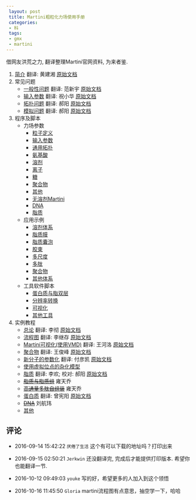 ```yaml
---
 layout: post
 title: Martini粗粒化力场使用手册
 categories:
 - 科
 tags:
 - gmx
 - martini
---
```


借网友洪荒之力, 翻译整理Martini官网资料, 为来者鉴.

1. [简介](/2016/08/31/Martini简介/) 翻译: 黄建湘 [原始文档](http://md.chem.rug.nl/index.php/martini)
2. 常见问题
	- [一般性问题](/2016/08/31/Martini常见问题#一般性问题) 翻译: 范新宇 [原始文档](http://md.chem.rug.nl/index.php/faq/general)
	- [输入参数](/2016/08/31/Martini常见问题#输入参数) 翻译: 祝小华 [原始文档](http://md.chem.rug.nl/index.php/faq/input-parameters)
	- [拓扑问题](/2016/08/31/Martini常见问题#拓扑问题) 翻译: 郝阳 [原始文档](http://md.chem.rug.nl/index.php/faq/topologies)
	- [模拟问题](/2016/08/31/Martini常见问题#模拟问题) 翻译: 郝阳 [原始文档](http://md.chem.rug.nl/index.php/faq/problems)
3. 程序及脚本
	- 力场参数
		- [粒子定义](http://md.chem.rug.nl/index.php/force-field-parameters/particle-definitions)
		- [输入参数](http://md.chem.rug.nl/index.php/force-field-parameters/input-parameters)
		- [通用拓扑](http://md.chem.rug.nl/index.php/force-field-parameters/general-topology)
		- [氨基酸](http://md.chem.rug.nl/index.php/force-field-parameters/amino-acids)
		- [溶剂](http://md.chem.rug.nl/index.php/force-field-parameters/solvents)
		- [离子](http://md.chem.rug.nl/index.php/force-field-parameters/ions)
		- [糖](http://md.chem.rug.nl/index.php/force-field-parameters/sugars)
		- [聚合物](http://md.chem.rug.nl/index.php/force-field-parameters/polymers)
		- [其他](http://md.chem.rug.nl/index.php/force-field-parameters/others)
		- [无溶剂Martini](http://md.chem.rug.nl/index.php/force-field-parameters/dry-martini)
		- [DNA](http://md.chem.rug.nl/index.php/force-field-parameters/dna)
		- [脂质](http://md.chem.rug.nl/index.php/force-field-parameters/lipids)
	- 应用示例
		- [溶剂体系](http://md.chem.rug.nl/index.php/example-applications2/solvent-systems)
		- [脂质膜](http://md.chem.rug.nl/index.php/example-applications2/lipid-membranes)
		- [脂质囊泡](http://md.chem.rug.nl/index.php/example-applications2/lipid-vesicles)
		- [胶束](http://md.chem.rug.nl/index.php/example-applications2/micelles)
		- [多尺度](http://md.chem.rug.nl/index.php/example-applications2/multiscaling)
		- [多肽](http://md.chem.rug.nl/index.php/example-applications2/peptides)
		- [聚合物](http://md.chem.rug.nl/index.php/example-applications2/polymers)
		- [其他体系](http://md.chem.rug.nl/index.php/example-applications2/other-systems)
	- 工具软件脚本
		- [蛋白质与脂双层](http://md.chem.rug.nl/index.php/tools2/proteins-and-bilayers)
		- [分辨率转换](http://md.chem.rug.nl/index.php/tools2/resolution-transformation)
		- [可视化](http://md.chem.rug.nl/index.php/tools2/visualization)
		- [其他工具](http://md.chem.rug.nl/index.php/tools2/other-tools)
4. 实例教程
	- [总论](/2016/09/28/Martini实例教程) 翻译: 李彻 [原始文档](http://md.chem.rug.nl/index.php/tutorials-general-introduction)
	- [流程图](/2016/09/28/Martini实例教程) 翻译: 李继存 [原始文档](http://md.chem.rug.nl/index.php/tutorials-general-introduction/flowchartfile)
	- [Martini可视化(使用VMD)](http://jerkwin.github.io/2016/09/30/Martini%E5%AE%9E%E4%BE%8B%E6%95%99%E7%A8%8BVMD/) 翻译: 王河洛 [原始文档](http://md.chem.rug.nl/index.php/tutorials-general-introduction/cgviz)
	- [聚合物](/2016/12/30/Martini实例教程Pol) 翻译: 王俊峰 [原始文档](http://md.chem.rug.nl/index.php/tutorials-general-introduction/martini-tutorials-polymers)
	- [新分子的参数化](http://jerkwin.github.io/2016/10/10/Martini%E5%AE%9E%E4%BE%8B%E6%95%99%E7%A8%8BMol/) 翻译: 付彦凯 [原始文档](http://md.chem.rug.nl/index.php/tutorials-general-introduction/parametrzining-new-molecule)
	- [使用虚拟位点的杂化模型](http://md.chem.rug.nl/index.php/tutorials-general-introduction/tutorial-hybrid-model-using-virtual-sites)
	- [脂质](http://jerkwin.github.io/2016/11/03/Martini%E5%AE%9E%E4%BE%8B%E6%95%99%E7%A8%8BLip/) 翻译: 李欢; 校对: 郝阳 [原始文档](http://md.chem.rug.nl/index.php/tutorials-general-introduction/bilayers)
	- <del>[脂质与脂质组](http://md.chem.rug.nl/index.php/tutorials-general-introduction/bilayers-2)</del> 雍天乔
	- <del>[高通量多肽自组装](http://md.chem.rug.nl/index.php/tutorials-general-introduction/tutorial-ht-peptide)</del> 雍天乔
	- [蛋白质](http://jerkwin.github.io/2016/10/11/Martini%E5%AE%9E%E4%BE%8B%E6%95%99%E7%A8%8BPro/) 翻译: 曾宪阳 [原始文档](http://md.chem.rug.nl/index.php/tutorials-general-introduction/proteins)
	- <del>[DNA](http://md.chem.rug.nl/index.php/tutorials-general-introduction/tutorial-martini-dna)</del> 刘航玮
	- [其他](http://md.chem.rug.nl/index.php/tutorials-general-introduction/others)

## 评论

- 2016-09-14 15:42:22 `厌倦了生活` 这个有可以下载的地址吗？打印出来
- 2016-09-15 02:50:21 `Jerkwin` 还没翻译完, 完成后才能提供打印版本. 希望你也能翻译一节.

- 2016-10-12 09:49:03 `youke` 写的好，希望更多的人加入到这个领悟

- 2016-10-16 11:45:50 `Gloria` martini流程图有点意思，抽空学一下，哈哈
